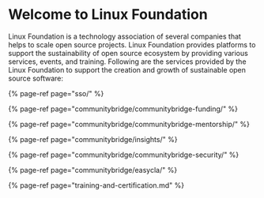 # Welcome to Linux Foundation

Linux Foundation is a technology association of several companies that helps to scale open source projects. Linux Foundation provides platforms to support the sustainability of open source ecosystem by providing various services, events, and training. Following are the services provided by the Linux Foundation to support the creation and growth of sustainable open source software:

{% page-ref page="sso/" %}

{% page-ref page="communitybridge/communitybridge-funding/" %}

{% page-ref page="communitybridge/communitybridge-mentorship/" %}

{% page-ref page="communitybridge/insights/" %}

{% page-ref page="communitybridge/communitybridge-security/" %}

{% page-ref page="communitybridge/easycla/" %}

{% page-ref page="training-and-certification.md" %}

#### 

